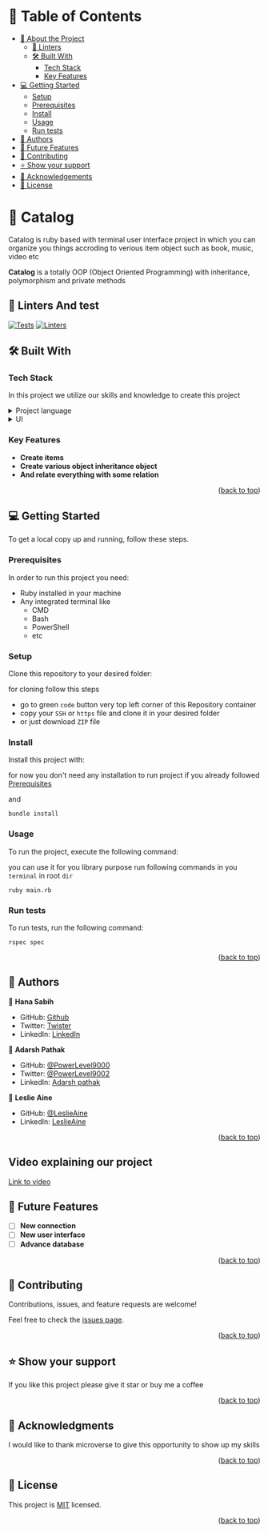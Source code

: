 <a name="readme-top"></a>
<!-- TABLE OF CONTENTS -->

# 📗 Table of Contents

- [📖 About the Project](#about-project)
  - [🧪 Linters](#linters)
  - [🛠 Built With](#built-with)
    - [Tech Stack](#tech-stack)
    - [Key Features](#key-features)
- [💻 Getting Started](#getting-started)
  - [Setup](#setup)
  - [Prerequisites](#prerequisites)
  - [Install](#install)
  - [Usage](#usage)
  - [Run tests](#run-tests)
- [👥 Authors](#authors)
- [🔭 Future Features](#future-features)
- [🤝 Contributing](#contributing)
- [⭐️ Show your support](#support)
- [🙏 Acknowledgements](#acknowledgements)
- [📝 License](#license)

<!-- PROJECT DESCRIPTION -->

# 📖 Catalog <a name="about-project"></a>

Catalog is ruby based with terminal user interface project in which you can organize you things accroding to verious item object such as book, music, video etc

**Catalog** is a totally OOP (Object Oriented Programming) with inheritance, polymorphism and private methods 

## 🧪 Linters And test <a name="linters"></a>
[![Tests](https://github.com/PowerLevel9000/Catalog/actions/workflows/test.yml/badge.svg)](https://github.com/PowerLevel9000/Catalog/actions/workflows/test.yml)
[![Linters](https://github.com/PowerLevel9000/Catalog/actions/workflows/linters.yml/badge.svg)](https://github.com/PowerLevel9000/Catalog/actions/workflows/linters.yml)

## 🛠 Built With <a name="built-with"></a>

### Tech Stack <a name="tech-stack"></a>

In this project we utilize our skills and knowledge to create this project

<details>
  <summary>Project language </summary>
  <ul>
    <li><a href="https://www.ruby-lang.org/en/">Ruby</a></li>
  </ul>
</details>

<details>
  <summary>UI</summary>
  <ul>
    <li>IRB terminal</li>
  </ul>
</details>

<!-- Features -->

### Key Features <a name="key-features"></a>

- **Create items**
- **Create various object inheritance object**
- **And relate everything with some relation**

<p align="right">(<a href="#readme-top">back to top</a>)</p>


<!-- GETTING STARTED -->

## 💻 Getting Started <a name="getting-started"></a>

To get a local copy up and running, follow these steps.

### Prerequisites

In order to run this project you need:

- Ruby installed in your machine
- Any integrated terminal like
  - CMD
  - Bash
  - PowerShell
  - etc

### Setup

Clone this repository to your desired folder:

for cloning follow this steps
- go to green `code` button very top left corner of this Repository container
- copy your `SSH` or `https` file and clone it in your desired folder 
- or just download `ZIP` file  

### Install

Install this project with:

for now you don't need any installation to run project if you already followed [Prerequisites](#prerequisites)

and 
```
bundle install

```

### Usage

To run the project, execute the following command:

you can use it for you library purpose 
run following commands in you `terminal` in root `dir`
```
ruby main.rb

```

### Run tests

To run tests, run the following command:


```
rspec spec

```

<p align="right">(<a href="#readme-top">back to top</a>)</p>

<!-- AUTHORS -->

## 👥 Authors <a name="authors"></a>
👤 **Hana Sabih**

- GitHub: [Github](https://github.com/HanaSabih)
- Twitter: [Twister](https://twitter.com/HanaSabih)
- LinkedIn: [LinkedIn](https://www.linkedin.com/in/HanaSabih/)

👤 **Adarsh Pathak**

- GitHub: [@PowerLevel9000](https://github.com/PowerLevel9000)
- Twitter: [@PowerLevel9002](https://twitter.com/PowerLevel9002)
- LinkedIn: [Adarsh pathak](https://linkedin.com/in/PowerLevel)

👤 **Leslie Aine**

- GitHub: [@LeslieAine](https://github.com/LeslieAine)
- LinkedIn: [LeslieAine](https://linkedin.com/in/LeslieAine)

<p align="right">(<a href="#readme-top">back to top</a>)</p>


## Video explaining our project

 [Link to video](https://drive.google.com/file/d/12tyxsknpwuFCCLCK25BuhuwtyRrmqMKE/view?usp=sharing)

 
<!-- FUTURE FEATURES -->

## 🔭 Future Features <a name="future-features"></a>

- [ ] **New connection**
- [ ] **New user interface**
- [ ] **Advance database**

<p align="right">(<a href="#readme-top">back to top</a>)</p>

<!-- CONTRIBUTING -->

## 🤝 Contributing <a name="contributing"></a>

Contributions, issues, and feature requests are welcome!

Feel free to check the [issues page](../../issues/).

<p align="right">(<a href="#readme-top">back to top</a>)</p>

<!-- SUPPORT -->

## ⭐️ Show your support <a name="support"></a>


If you like this project please give it star or buy me a coffee

<p align="right">(<a href="#readme-top">back to top</a>)</p>

<!-- ACKNOWLEDGEMENTS -->

## 🙏 Acknowledgments <a name="acknowledgements"></a>


I would like to thank microverse to give this opportunity to show up my skills

<p align="right">(<a href="#readme-top">back to top</a>)</p>


<!-- LICENSE -->

## 📝 License <a name="license"></a>

This project is [MIT](./LICENSE) licensed.


<p align="right">(<a href="#readme-top">back to top</a>)</p>
